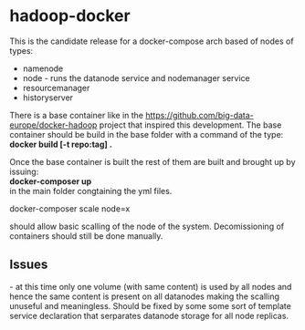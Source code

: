 # hadoop-docker

This is the candidate release for a docker-compose arch based of nodes of types:
 - namenode
 - node - runs the datanode service and nodemanager service
 - resourcemanager 
 - historyserver

There is a base container like in the https://github.com/big-data-europe/docker-hadoop project that inspired this development. The base container should be build in the base folder with a command of the type:<br>
<b>docker build [-t repo:tag] . </b>


Once the base container is built the rest of them are built and brought up by issuing:<br>
<b>docker-composer up </b> <br>
in the main folder congtaining the yml files.

docker-composer scale node=x 

should allow basic scalling of the node of the system. Decomissioning of containers should still be done manually.

<h2>Issues</h2>
 - at this time only one volume (with same content) is used by all nodes and hence the same content is present on all datanodes making the scalling unuseful and meaningless. Should be fixed by some some sort of template service declaration that serparates  datanode storage for all node replicas. 


  
